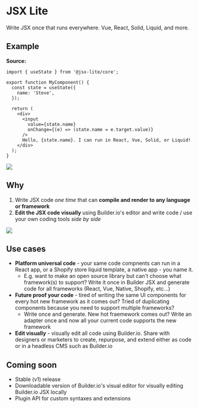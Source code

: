 # JSX Lite

Write JSX once that runs everywhere. Vue, React, Solid, Liquid, and more.

## Example

**Source:**

```tsx
import { useState } from '@jsx-lite/core';

export function MyComponent() {
  const state = useState({
    name: 'Steve',
  });

  return (
    <div>
      <input
        value={state.name}
        onChange={(e) => (state.name = e.target.value)}
      />
      Hello, {state.name}. I can run in React, Vue, Solid, or Liquid!
    </div>
  );
}
```

<img src="https://cdn.builder.io/api/v1/image/assets%2FYJIGb4i01jvw0SRdL5Bt%2Fda8f27bf2deb40a886943bf41db07377" />

## Why

1. Write JSX code _one time_ that can **compile and render to any language or framework**
2. **Edit the JSX code visually** using Builder.io's editor and write code / use your own coding tools _side by side_

<img src="https://i.imgur.com/KTpBDvH.gif" >

## Use cases

- **Platform universal code** - your same code compnents can run in a React app, or a Shopify store liquid template, a native app - you name it.
  - E.g. want to make an open source library but can't choose what framework(s) to support? Write it once in Builder JSX and generate code for all frameworks (React, Vue, Native, Shopify, etc...)
- **Future proof your code** - tired of writing the same UI components for every hot new framework as it comes out? Tried of duplicating components because you need to support multiple frameworks?
  - Write once and generate. New hot fraemework comes out? Write an adapter once and now all your current code supports the new framework
- **Edit visually** - visually edit all code using Builder.io. Share with designers or marketers to create, repurpose, and extend either as code or in a headless CMS such as Builder.io

## Coming soon

- Stable (v1) release
- Downloadable version of Builder.io's visual editor for visually editing Builder.io JSX locally
- Plugin API for custom syntaxes and extensions
